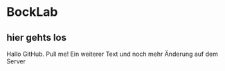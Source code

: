 # BockLab
## hier gehts los
Hallo GitHub. Pull me!
Ein weiterer Text
und noch mehr
Änderung auf dem Server
